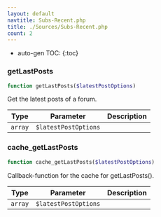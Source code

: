 ```yaml
---
layout: default
navtitle: Subs-Recent.php
title: ./Sources/Subs-Recent.php
count: 2
---
```

* auto-gen TOC:
{:toc}
### getLastPosts

```php
function getLastPosts($latestPostOptions)
```
Get the latest posts of a forum.



Type|Parameter|Description
---|---|---
`array`|`$latestPostOptions`|

### cache_getLastPosts

```php
function cache_getLastPosts($latestPostOptions)
```
Callback-function for the cache for getLastPosts().



Type|Parameter|Description
---|---|---
`array`|`$latestPostOptions`|

